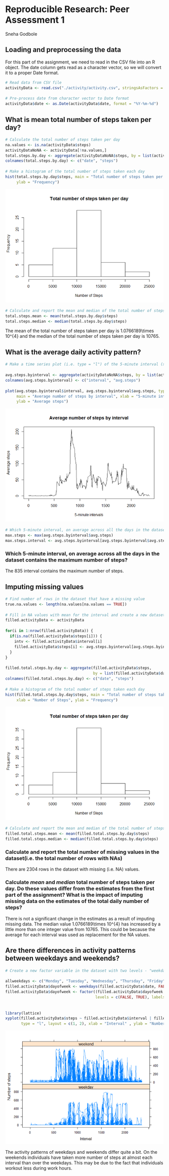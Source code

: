 # Reproducible Research: Peer Assessment 1
Sneha Godbole  


## Loading and preprocessing the data

For this part of the assignment, we need to read in the CSV file into an R object. The date column gets read as a character vector, so we will convert it to a proper Date format.


```r
# Read data from CSV file
activityData <- read.csv("./activity/activity.csv", stringsAsFactors = FALSE)

# Pre-process date from character vector to Date format
activityData$date <- as.Date(activityData$date, format = "%Y-%m-%d")
```

## What is mean total number of steps taken per day?


```r
# Calculate the total number of steps taken per day
na.values <- is.na(activityData$steps)
activityDataNoNA <- activityData[!na.values,]
total.steps.by.day <- aggregate(activityDataNoNA$steps, by = list(activityDataNoNA$date), FUN = sum)
colnames(total.steps.by.day) <- c("date", "steps")

# Make a histogram of the total number of steps taken each day
hist(total.steps.by.day$steps, main = "Total number of steps taken per day", xlab = "Number of Steps",
     ylab = "Frequency")
```

![](PA1_template_files/figure-html/unnamed-chunk-2-1.png) 

```r
# Calculate and report the mean and median of the total number of steps taken per day
total.steps.mean <- mean(total.steps.by.day$steps)
total.steps.median <- median(total.steps.by.day$steps)
```

The mean of the total number of steps taken per day is 1.0766189\times 10^{4} and the median of the total number of steps taken per day is 10765.

## What is the average daily activity pattern?


```r
# Make a time series plot (i.e. type = "l") of the 5-minute interval (x-axis) and the average number of steps taken, averaged across all days (y-axis)

avg.steps.byinterval <- aggregate(activityDataNoNA$steps, by = list(activityDataNoNA$interval), FUN = mean)
colnames(avg.steps.byinterval) <- c("interval", "avg.steps")

plot(avg.steps.byinterval$interval, avg.steps.byinterval$avg.steps, type = "l", 
     main = "Average number of steps by interval", xlab = "5-minute intervals", 
     ylab = "Average steps")
```

![](PA1_template_files/figure-html/unnamed-chunk-3-1.png) 

```r
# Which 5-minute interval, on average across all the days in the dataset contains the maximum number of steps?
max.steps <- max(avg.steps.byinterval$avg.steps)
max.steps.interval <- avg.steps.byinterval[avg.steps.byinterval$avg.steps == max.steps, 1]
```

### Which 5-minute interval, on average across all the days in the dataset contains the maximum number of steps?
The 835 interval contains the maximum number of steps.

## Imputing missing values


```r
# Find number of rows in the dataset that have a missing value
true.na.values <- length(na.values[na.values == TRUE])

# Fill in NA values with mean for the interval and create a new dataset
filled.activityData <- activityData

for(i in 1:nrow(filled.activityData)) {
  if(is.na(filled.activityData$steps[i])) {
    intv <- filled.activityData$interval[i]
    filled.activityData$steps[i] <- avg.steps.byinterval[avg.steps.byinterval$interval == intv, 2]
  }
}

filled.total.steps.by.day <- aggregate(filled.activityData$steps, 
                                       by = list(filled.activityData$date), FUN = sum)
colnames(filled.total.steps.by.day) <- c("date", "steps")

# Make a histogram of the total number of steps taken each day
hist(filled.total.steps.by.day$steps, main = "Total number of steps taken per day", 
     xlab = "Number of Steps", ylab = "Frequency")
```

![](PA1_template_files/figure-html/unnamed-chunk-4-1.png) 

```r
# Calculate and report the mean and median of the total number of steps taken per day
filled.total.steps.mean <- mean(filled.total.steps.by.day$steps)
filled.total.steps.median <- median(filled.total.steps.by.day$steps)
```

### Calculate and report the total number of missing values in the dataset(i.e. the total number of rows with NAs)

There are 2304 rows in the dataset with missing (i.e. NA) values.

### Calculate *mean* and *median* total number of steps taken per day. Do these values differ from the estimates from the first part of the assignment? What is the impact of imputing missing data on the estimates of the total daily number of steps?

There is not a significant change in the estimates as a result of imputing missing data. The median value 1.0766189\times 10^{4} has increased by a little more than one integer value from 10765. This could be because the average for each interval was used as replacement for the NA values.

## Are there differences in activity patterns between weekdays and weekends?


```r
# Create a new factor variable in the dataset with two levels - "weekday" and "weekend" indicating whether a given date is a weekday or weekend day.

allweekdays <- c("Monday", "Tuesday", "Wednesday", "Thursday", "Friday")
filled.activityData$dayofweek <- weekdays(filled.activityData$date, FALSE)
filled.activityData$dayofweek <- factor((filled.activityData$dayofweek %in% allweekdays), 
                                        levels = c(FALSE, TRUE), labels = c("weekday", "weekend"))


library(lattice)
xyplot(filled.activityData$steps ~ filled.activityData$interval | filled.activityData$dayofweek, 
       type = "l", layout = c(1, 2), xlab = "Interval" , ylab = "Number of steps")
```

![](PA1_template_files/figure-html/unnamed-chunk-5-1.png) 

The activity patterns of weekdays and weekends differ quite a bit. On the weekends individuals have taken more number of steps at almost each interval than over the weekdays. This may be due to the fact that individuals workout less during work hours.
